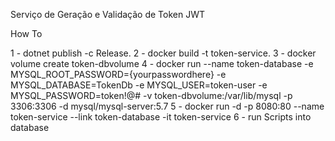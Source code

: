 Serviço de Geração e Validação de Token JWT

How To

1 - dotnet publish -c Release.
2 - docker build -t token-service.
3 - docker volume create token-dbvolume
4 - docker run --name token-database -e MYSQL_ROOT_PASSWORD={yourpasswordhere} -e MYSQL_DATABASE=TokenDb -e MYSQL_USER=token-user -e MYSQL_PASSWORD=token!@# -v token-dbvolume:/var/lib/mysql -p 3306:3306 -d mysql/mysql-server:5.7
5 - docker run -d -p 8080:80 --name token-service --link token-database -it token-service
6 - run Scripts into database
